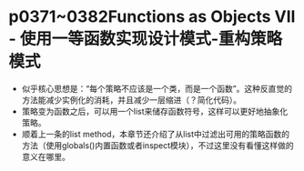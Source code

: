 # p0371~0382Functions as Objects VII - 使用一等函数实现设计模式-重构策略模式

 - 似乎核心思想是：“每个策略不应该是一个类，而是一个函数”。这种反直觉的方法能减少实例化的消耗，并且减少一层缩进（？简化代码）。
 - 策略变为函数之后，可以用一个list来储存函数符号，这样可以更好地抽象化策略。
 - 顺着上一条的list method，本章节还介绍了从list中过滤出可用的策略函数的方法（使用globals()内置函数或者inspect模块），不过这里没有看懂这样做的意义在哪里。
